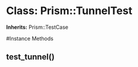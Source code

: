 # Class: Prism::TunnelTest
**Inherits:** Prism::TestCase
    




#Instance Methods
## test_tunnel() [](#method-i-test_tunnel)

